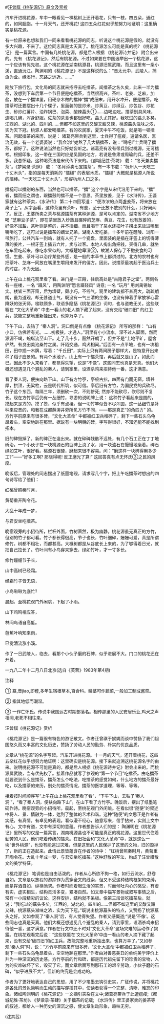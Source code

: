 #[汪曾祺《桃花源记》原文及赏析](https://www.vrrw.net/wx/9105.html)

汽车开进桃花源，车中一眼看见一棵桃树上还开着花，只有一枝，四五朵，通红的，如同胭脂。十一月天气，还开桃花! 这四五朵红花似乎想努力地证明：这里确实是桃花源。

有一位原来也想和我们一同来看看桃花源的同志，听说这个桃花源是假的，就没有多大兴趣，不来了。这位同志真是太天真了。桃花源怎么可能是真的呢? 《桃花源记》 是一篇寓言。中国有几处桃花源，都是后人根据 《桃花源诗并记》 附会出来的。先有 《桃花源记》，然后有桃花源。不过如果要在中国选举出一个桃花源，这一个应该有优先权。这个桃花源在湖南桃源县，桃源旧属武陵。而且这里有一条小溪，直通沅江。陶渊明的《桃花源记》不是这样说的么：“晋太元中，武陵人，捕鱼为业。缘溪行，忘路之远近。……”

刚放下旅行包，文化局的同志就来招呼去吃擂茶。闻擂茶之名久矣，此来一半为擂茶，没想到下车后第一个节目便是吃擂茶，当然很高兴。茶叶、老姜、芝麻，加盐，放在一个擂钵里，用硬杂木做的擂棒“擂”成细末，用开水冲开，便是擂茶。吃擂茶时还要摆出十几个碟子，里面装的是炒米、炒黄豆、炒绿豆、炒包谷、炒花生、砂炒红薯片、油炸锅巴、泡菜、酸辣藠头①……边喝边吃。擂茶别具风味，连喝几碗，浑身舒服。佐茶的茶食也都很好吃，藠头尤其好。我吃过的藠头多矣，江西的、湖北的、四川的……但都不如这里的又酸又甜又辣，桃源藠头滋味之浓，实为天下冠。桃源人都爱喝擂茶。有的农民家，夏天中午不吃饭，就是喝一顿擂茶。问起擂茶的来历，说是： 诸葛亮带兵到这里，士兵得了瘟疫，遍请名医，医治无效，有一个老婆婆说：“我会治!”她熬了几大锅擂茶，说：“喝吧!”士兵喝了擂茶，都好了。这种说法当然也只好姑妄听之。诸葛亮有没有带兵到过桃源，无可稽考。根据印象，这一带在三国时应是吴国的地方，若说是鲁肃或周瑜的兵，还差不多。我总怀疑，这种喝茶法是宋代传下来的。《都城纪胜·茶坊》 载： “冬天兼卖擂茶”。《梦粱录·茶肆》 载： “冬月添卖七宝擂茶”。有一本书载：“杭州人一天吃三十丈木头”，指的是每天消耗的 “擂槌” 的表层木质。“擂槌” 大概就是桃源人所说的擂棒。“一天吃三十丈木头”，形容杭州人口之多。



擂槌可以擂别的东西，当然也可以擂茶。“擂” 这个字是从宋代沿用下来的。“擂” 者，擂而细之谓也，跟擂鼓的擂不是一个意思。茶里放姜，见于《水浒传》，王婆家就有这种茶卖，《水浒传》 第二十四回写道： “便浓浓的点两盏姜茶，将来放在桌子上”。从字面看，这种茶里有茶叶，有姜，至于还放不放别的什么，只好阙闻了。反正，王婆所卖之茶与桃源擂茶有某种渊源，是可以肯定的。湖南省不少地方喝 “芝麻豆子茶”，即在茶里放入炒熟且碾碎的芝麻、黄豆、花生，也有放姜的，好像不加盐，茶叶则是整的，并不擂细，而且喝干了茶水还把叶子捞出来放进嘴里嚼嚼吃了，这可以说是擂茶的嫡堂兄弟。湖南人爱吃姜。十多年前在醴陵、浏阳一带旅行，公共汽车一到站，就有人托了一个瓷盘，里面装的是插在牙签上的切得薄薄的姜片，一根牙签上插五六片，卖与过客。本地人掏出角把钱，买得几串，就坐在车里吃起来，像吃水果似的。大概楚地卑湿②，故湘人保存了不撤姜食的习惯。生姜、茶叶可以治疗某些外感，是一般的本草书上都讲过的。北方的农村也有把茶叶、芝麻一同放在嘴里生嚼用来发汗的偏方。因此，说擂茶最初起于医治兵士的时症，不为无因。

上午在山上桃花观里看了看。进门是一正殿，往后高处是“古隐君子之堂”。两侧各有一座楼，一名 “蹑风”，用陶渊明“愿言蹑轻风” 诗意; 一名 “玩月” 用刘禹锡故实。楼皆三面开窗，后为墙壁，颇小巧，不俗气。观里的建筑都不甚高大，疏疏朗朗，虽为道观，却无甚道士气，既没有一气三清的坐像，也没有伸着手掌放掌心雷降妖的张天师。楹联颇多，联语多隐括《桃花源记》词句，也与道教无关。这些联匾在 “文化大革命” 中由一看山的老人摘下藏了起来，没有交给“破四旧” 的红卫兵，故能完整地重新挂出来，也算万幸了。

下午下山，去钻了 “秦人洞”。洞口倒是有点像 《桃花源记》 所写的那样： “山有小口，仿佛若有光。……初极狭，才通人。”洞里有小小流水，深不过人脚面，然而源源不竭，蜿蜒流至山下。走了几十步，豁然开朗了，但并不是“土地平旷，屋舍俨然，有良田美池桑竹之属。阡陌交通，鸡犬相闻。”后面有一点平地，也有一块稻田，田中插一木牌，写着：“千丘田”，实际上只有两间房子那样大，是特意开出来种了稻子应景的。有两个水池子，山上有一个擂茶馆，再后就又是山了。如此而已。因此不少人来看了，都觉得失望，说是“不像”。这些同志也真是天真。他们大概还想遇见几个避乱的秦人，请到家里，设酒杀鸡来招待他一番，这才满意。

看了秦人洞，便扶向路下山。山下有方竹亭，亭极古拙，四面有门而无窗，墙甚厚，拱顶，无梁柱，云是明代所筑，似可信。亭后旧有方竹，为国民党的兵砍尽。竹子这个东西，每隔三年，须删砍一次，不则挤死; 然亦不能砍尽，砍尽则不复长。现在方竹亭后仍有一丛细竹，导游的说明牌上说： 这种竹子看起来是圆的，摸起来是方的。摸了摸，似乎有点棱。但一切竹竿似皆不尽浑圆，这一丛细竹是补种来应景的，和我在成都薛涛井旁所见方竹不同，——那是真正“的角四方” 的。方竹亭前原来有很多碑，“文化大革命” 中都被红卫兵椎碎了，剩下一些石头乌龟昂着头，空空地趴在那里。据说有一块明朝的碑，字写得很好，不知还能不能找到拓本。

旧的碑毁掉了，新的碑正在造出来。就在碎碑残骸不远处，有几个石工正在丁丁地斫治。一个小伙子在一块桃源石的巨碑上浇了水，用一块油石在慢慢地磨着。碑石绿如艾叶，很好看。桃源石很硬，磨起来很不容易。问：“磨这样一块碑得用多少工?”——“好多工啊? 那晓得呢! 反正磨光了算!” 这回答真有点无怀氏③之民的风度。

晚饭后，管理处的同志摆出了纸墨笔砚，请求写几个字，把上午吃擂茶时想出的四句诗写给了他们：

红桃曾照秦时月，

黄菊重开陶令花。

大乱十年成一梦，

与君安坐吃擂茶。

晚宿观旁的小招待所，栏杆外面，竹树萧然，极为幽静。桃花源虽无真正的方竹，但别的竹子都可看。竹子都长得很高，节子也长，竹叶细碎，姗姗可爱，真是所谓修竹。树都不粗壮，而都甚高。大概树都是从谷底长上来的，为了够得着日光，就把自己拉长了。竹叶间有小鸟穿来穿去，绿如竹叶，才一寸多长。

修竹姗姗节子长，

山中高树已经霜。

经霜竹子皆无语，

小鸟啾啾为底忙?

晨起，至桃花观门外闲眺，下起了小雨。

山下鸡鸣相应答，

林间鸟语自高低。

芭蕉叶响知来雨，

已觉清流涨小溪。

作了一日武陵人，临去，看那个小伙子磨的石碑，似乎进展不大。门口的桃花还在开着。

一九八二年十二月八日北京(选自《芙蓉》1983年第4期)

注释

① 藠,音jiao,即薤,多年生宿根草本,百合科。鳞茎可作蔬菜,一般加工制成酱菜。

② 指其地低而潮湿。

③ 一作亡怀氏。传说中我国远古时期部落名。相传那里的人民安居乐业,鸡犬之声相闻,老死不相往来。

汪曾祺《桃花源记》赏析

《桃花源记》是一篇很有特色的游记散文。作者汪曾祺于娓娓而谈中赞扬了我们祖国悠久而又丰富的文化历史，赞扬了劳动人民的勤劳、朴实的优良品质。

文章从“桃花源”的名字写起。汽车开进桃花源。十一月的天气，还开着桃花，这四五朵红花似乎想努力地证明：这里确实是桃花源。接下来就追溯这桃花源名字的由来。说明桃花源不可能是真的，都是后人根据《桃花源诗并记》附会出来的。而桃源属武陵，当有优先权了。接着作品就写了参观的“第一个节目”吃擂茶。由吃擂茶就要说到什么是擂茶，擂茶怎么个吃法，吃擂茶的感觉如何，什么地方的擂茶最好吃，以及擂茶的来历，别处的擂茶情况，擂茶的医学道理，等等、等等。

接着按时间顺序写“上午在山上桃花观里看了看”，“下午下山，去钻了‘秦人洞’”，“看了秦人洞，便扶向路下山”。在山下看了方竹亭。晚饭后，摆出了纸墨笔砚作诗。晚宿观旁的小招待所。晨起，至桃花观门外闲眺。在看似很“随便”的叙述中将人、景、情融为一体，达到了整体的艺术和谐。这种“随便”的文思正是作者有实感，有真情，有卓见的表现。看似漫不经心，随意写来，信手拈来，实则上文中有心，文中有道，文中有深切的意蕴。作者想告诉人们的是： 陶渊明在《桃花源记》里所写的仅是一篇寓言，湖南桃源县也不可能是真正的桃花源。这里世代住着勤劳的人民，他们吃着传统的擂茶。在旧社会和“文化大革命”中，就是这么一块“世外桃源”，也没有能逃过灾难，但是这里的人民保护了这里的文物，旧的毁掉了，新的正在造起来。此情此景皆蕴含在作者的诗中： “红桃曾照秦时月，黄菊重开陶令花。大乱十年成一梦，与君安坐吃擂茶。”这种舒散的写法，构成了汪曾祺散文的美学特征。

《桃花源记》 笔调也是自由活泼的。作者从心所欲不拘一格，如行云流水，舒卷自如。文章是以旅程的游踪作为贯穿全文的线索，但又不受这种结构框架的束缚，而是挥洒自如，纵横驰骋。作者时而着眼生活的实景，时而倾吐内心的感受，有虚有实，虚实相生，结构灵活多变，紧凑自然。如文章中描写景物或叙写事情之后，常有一小段精彩的议论，这样安排，结构就不呆板。像第三段谈吃擂茶后，就说：“我吃过的藠头多矣，江西的，湖北的，四川的……但都不如这里的又酸又甜又辣，桃源藠头滋味之浓，实为天下冠。”既说出桃源藠头的特点，又赞扬了桃源藠头之好。又如参观了“秦人洞”后，有人觉得失望。作者又感慨道;“说是‘不像’。这些同志也真是天真。他们大概还想遇见几个避乱的秦人，请到家里，设酒杀鸡来招待他一番，这才满意。”作者在行文中还不时对“文化大革命”这场灾难的运动作了揭露。在桃花观看完后说：“这些联匾在‘文化大革命’中由一看山的老人摘下藏了起来，没有交给‘破四旧’的红卫兵，故能完整地重新挂出来，也算万幸了。”又如参观“秦人洞”时，说：“方竹亭前原来有很多碑，‘文化大革命’中都被红卫兵椎碎了，剩下一些石头乌龟昂着头，空空地趴在那里。”作者由对善恶美丑的单纯美学评价上升为一种深沉的历史感。方竹亭前的竹和碑，都是历代祖先留下的珍贵的宝物，人为的灾难破坏了它，毁灭了它。而文章后面写到那石工的艰辛劳动，小伙子磨的石碑，“似乎进展不大”，但新的终究是会成功的。

作者为了更好地表达自己的思想，用了不少笔墨去钩引史实，广征传说，并将桃花源各处的景色简明而生动的描写穿插其中，使读者获得一个完整、清晰、难忘的印象。诸如陶渊明的《桃花源记》一文摘引夹杂在文中;诸葛亮带兵于此遭瘟疫;《都城纪胜·茶坊》、《梦粱录·茶肆》关于擂茶的记载; 《水浒传》里王婆家卖的姜茶等的叙述，都给人一种历史的深沉之感，使文章生动形象，趣味无穷。

(沈其茜)

